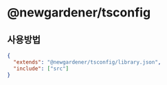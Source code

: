 # @newgardener/tsconfig

## 사용방법

```json
{
  "extends": "@newgardener/tsconfig/library.json",
  "include": ["src"]
}
```
